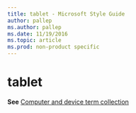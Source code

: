 ```yaml
---
title: tablet - Microsoft Style Guide
author: pallep
ms.author: pallep
ms.date: 11/19/2016
ms.topic: article
ms.prod: non-product specific
---
```


# tablet

**See** [Computer and device term collection](/style-guide/a-z-word-list-term-collections/term-collections/computer-device-terms)
